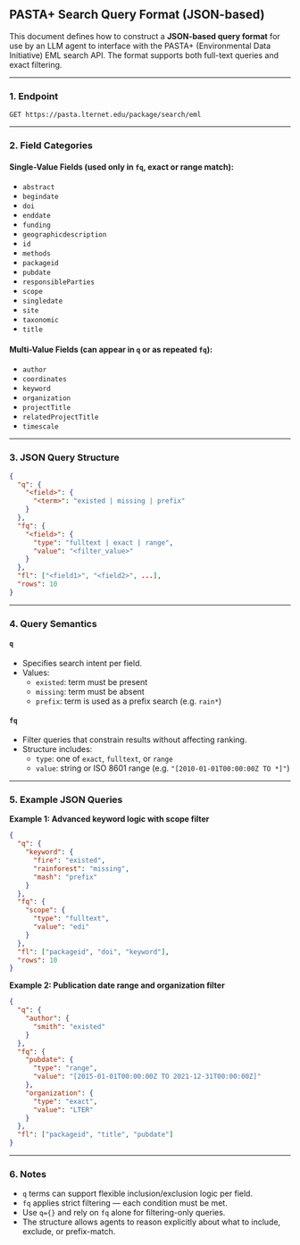 ## PASTA+ Search Query Format (JSON-based)

This document defines how to construct a **JSON-based query format** for use by an LLM agent to interface with the PASTA+ (Environmental Data Initiative) EML search API. The format supports both full-text queries and exact filtering.

---

### 1. Endpoint

```
GET https://pasta.lternet.edu/package/search/eml
```

---

### 2. Field Categories

#### Single-Value Fields (used only in `fq`, exact or range match):

- `abstract`
- `begindate`
- `doi`
- `enddate`
- `funding`
- `geographicdescription`
- `id`
- `methods`
- `packageid`
- `pubdate`
- `responsibleParties`
- `scope`
- `singledate`
- `site`
- `taxonomic`
- `title`

#### Multi-Value Fields (can appear in `q` or as repeated `fq`):

- `author`
- `coordinates`
- `keyword`
- `organization`
- `projectTitle`
- `relatedProjectTitle`
- `timescale`

---

### 3. JSON Query Structure

```json
{
  "q": {
    "<field>": {
      "<term>": "existed | missing | prefix"
    }
  },
  "fq": {
    "<field>": {
      "type": "fulltext | exact | range",
      "value": "<filter_value>"
    }
  },
  "fl": ["<field1>", "<field2>", ...],
  "rows": 10
}
```

---

### 4. Query Semantics

#### `q`
- Specifies search intent per field.
- Values:
  - `existed`: term must be present
  - `missing`: term must be absent
  - `prefix`: term is used as a prefix search (e.g. `rain*`)

#### `fq`
- Filter queries that constrain results without affecting ranking.
- Structure includes:
  - `type`: one of `exact`, `fulltext`, or `range`
  - `value`: string or ISO 8601 range (e.g. `"[2010-01-01T00:00:00Z TO *]"`)

---

### 5. Example JSON Queries

**Example 1: Advanced keyword logic with scope filter**

```json
{
  "q": {
    "keyword": {
      "fire": "existed",
      "rainforest": "missing",
      "mash": "prefix"
    }
  },
  "fq": {
    "scope": {
      "type": "fulltext",
      "value": "edi"
    }
  },
  "fl": ["packageid", "doi", "keyword"],
  "rows": 10
}
```

**Example 2: Publication date range and organization filter**

```json
{
  "q": {
    "author": {
      "smith": "existed"
    }
  },
  "fq": {
    "pubdate": {
      "type": "range",
      "value": "[2015-01-01T00:00:00Z TO 2021-12-31T00:00:00Z]"
    },
    "organization": {
      "type": "exact",
      "value": "LTER"
    }
  },
  "fl": ["packageid", "title", "pubdate"]
}
```

---

### 6. Notes

- `q` terms can support flexible inclusion/exclusion logic per field.
- `fq` applies strict filtering — each condition must be met.
- Use `q={}` and rely on `fq` alone for filtering-only queries.
- The structure allows agents to reason explicitly about what to include, exclude, or prefix-match.
